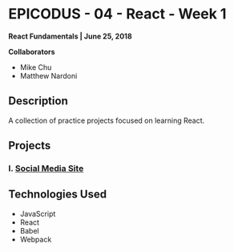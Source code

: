 # EPICODUS - 04 - React - Week 1

**React Fundamentals | June 25, 2018**

**Collaborators**

- Mike Chu
- Matthew Nardoni

## Description

A collection of practice projects focused on learning React.

## Projects

### I. [Social Media Site](social-media)

## Technologies Used

- JavaScript
- React
- Babel
- Webpack
